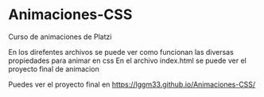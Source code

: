 # Animaciones-CSS
Curso de animaciones de Platzi

En los direfentes archivos se puede ver como funcionan las diversas propiedades para animar en css
En el archivo index.html se puede ver el proyecto final de animacion

Puedes ver el proyecto final en https://lggm33.github.io/Animaciones-CSS/
